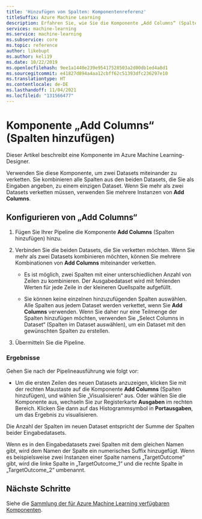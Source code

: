 ```yaml
---
title: 'Hinzufügen von Spalten: Komponentenreferenz'
titleSuffix: Azure Machine Learning
description: Erfahren Sie, wie Sie die Komponente „Add Columns“ (Spalten hinzufügen) im Azure Machine Learning-Designer mit Drag & Drop-Funktion verwenden, um zwei Datasets zu verketten.
services: machine-learning
ms.service: machine-learning
ms.subservice: core
ms.topic: reference
author: likebupt
ms.author: keli19
ms.date: 10/22/2019
ms.openlocfilehash: 9ee1a1440e239e95417528503a2d00db1ed4a8d1
ms.sourcegitcommit: e41827d894a4aa12cbff62c51393dfc236297e10
ms.translationtype: HT
ms.contentlocale: de-DE
ms.lasthandoff: 11/04/2021
ms.locfileid: "131566477"
---
```

# <a name="add-columns-component"></a>Komponente „Add Columns“ (Spalten hinzufügen)

Dieser Artikel beschreibt eine Komponente im Azure Machine Learning-Designer.

Verwenden Sie diese Komponente, um zwei Datasets miteinander zu verketten. Sie kombinieren alle Spalten aus den beiden Datasets, die Sie als Eingaben angeben, zu einem einzigen Dataset. Wenn Sie mehr als zwei Datasets verketten müssen, verwenden Sie mehrere Instanzen von **Add Columns**.



## <a name="how-to-configure-add-columns"></a>Konfigurieren von „Add Columns“
1. Fügen Sie Ihrer Pipeline die Komponente **Add Columns** (Spalten hinzufügen) hinzu.

2. Verbinden Sie die beiden Datasets, die Sie verketten möchten. Wenn Sie mehr als zwei Datasets kombinieren möchten, können Sie mehrere Kombinationen von **Add Columns** miteinander verketten.

    - Es ist möglich, zwei Spalten mit einer unterschiedlichen Anzahl von Zeilen zu kombinieren. Der Ausgabedataset wird mit fehlenden Werten für jede Zeile in der kleineren Quellspalte aufgefüllt.

    - Sie können keine einzelnen hinzuzufügenden Spalten auswählen. Alle Spalten aus jedem Dataset werden verkettet, wenn Sie **Add Columns** verwenden. Wenn Sie daher nur eine Teilmenge der Spalten hinzufügen möchten, verwenden Sie „Select Columns in Dataset“ (Spalten im Dataset auswählen), um ein Dataset mit den gewünschten Spalten zu erstellen.

3. Übermitteln Sie die Pipeline.

### <a name="results"></a>Ergebnisse
Gehen Sie nach der Pipelineausführung wie folgt vor:

- Um die ersten Zeilen des neuen Datasets anzuzeigen, klicken Sie mit der rechten Maustaste auf die Komponente **Add Columns** (Spalten hinzufügen), und wählen Sie „Visualisieren“ aus. Oder wählen Sie die Komponente aus, wechseln Sie zur Registerkarte **Ausgaben** im rechten Bereich. Klicken Sie dann auf das Histogrammsymbol in **Portausgaben**, um das Ergebnis zu visualisieren.

Die Anzahl der Spalten im neuen Dataset entspricht der Summe der Spalten beider Eingabedatasets.

Wenn es in den Eingabedatasets zwei Spalten mit dem gleichen Namen gibt, wird dem Namen der Spalte ein numerisches Suffix hinzugefügt. Wenn es beispielsweise zwei Instanzen einer Spalte namens „TargetOutcome“ gibt, wird die linke Spalte in „TargetOutcome_1“ und die rechte Spalte in „TargetOutcome_2“ umbenannt.

## <a name="next-steps"></a>Nächste Schritte

Siehe die [Sammlung der für Azure Machine Learning verfügbaren Komponenten](component-reference.md). 